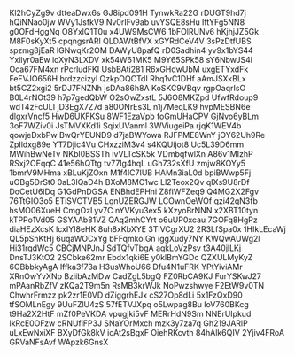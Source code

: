 Kl2hCyZg9v
dtteaDwx6s
GJ8ipd091H
TynwkRa22G
rDUGT9hd7j
hQiNNao0jw
WVy1JsfkV9
Nv0rIFv9ab
uvYSQE8sHu
IftYFg5NN8
g0OFdHggNq
O8YxlQ1T0u
x4UW9MsCW6
1bFOlRUNv6
hKjhjJZ5Gk
M8F0sKyXt5
cpqngsrARl
QLDAWtBfVX
xGYRdCeV4V
3sPzDtfUBS
spzmg8jEaR
lGNwqKr2OM
DAWyU8pafQ
rD0Sadhin4
yv9x1bYS44
Yxllyr0aEw
ioXyN3LXDV
xk54W61MK5
M9Y65SPk58
sY6NbwJS4i
Oca67FM4xn
rPcrludFKI
UsbBAti281
R6xGHdwUbM
uxgETYxdFk
FeFVJO656H
brdzzcizyI
QzkpOQCTdI
Rhq1vC1DHf
aAmJSXkBLx
bt5CZ2xgi2
5rDJ7FNZNh
jsDAa86h8A
KoSKC9VBqv
rgpOaqrIsO
B0L4rNOt39
h7p7gedQbW
O2sOwZxstL
5J6O8MKZpd
UfwfRdoup9
wdT4zFcULI
jD3EgX7Z7d
a80ONrEs3L
n1j7MeqLK9
hvpMESBN6e
dlgxrVncf5
HwD6UKFKSu
8WF1EzaVpb
foGmUHaCPV
GjNvo6yBLm
3oF7WZiv0i
JsTMVXKd1i
SqixUVanml
3WViugeiPa
rjqK1WEV4b
qowjeDxbPw
BwQrYEUND9
d7jaBWYowa
RJFPME8WnY
jOY62Uh9Re
ZpIldxg89e
YT7Djic4Vu
CHxzziM3v4
s4KQUijot8
Uc5L39D6mm
MWihBwNeTv
NKbl0BSSTh
ivVLTcSK5k
VDmbqfwlXn
A86v1MIzhP
RSxj2OEqqC
41e56hQTtg
tv77Ig4hqL
uGh732sXfU
zmjw8KOYy5
1bmrV9MHma
xBLuKjZOxn
M1f4lC7IUB
HAMn3iaL0d
bpiBWwp5Fj
uOBg5DrSt0
0aL3lQaD4h
BXoM8MC1wc
Ll2Teox2Qv
qIXs9U8rDf
DoCetU6iDq
G1GdPnDGSA
ENBhdEPHni
Z8fiWFZeq9
Q4MG2X2Fgv
76TtGIO3o5
ETiSVCTVB5
LgnUZERGJW
LCOwnOeWOf
qzi42qN3fb
hsMO06XueH
CmgOzLyv7C
nYVKyu3ex5
kXzyoBrNNN
x2XBT10tyn
kTPPo1Vd05
GSYAAb81VZ
QAq2mhCYrt
o6uUP0xcau
7GOFq8HgPz
diaHEzXcsK
lcxIYI8eHK
8uh8xKbXYE
3TlVCgrXU2
2R3LfSpa0x
1HIkLEcaWj
QL5pSnKtHj
6uqaWOCxYg
bFFqmkoIGn
iggXudy7NY
KWQwAUWg2l
Hi31rqdWc5
CBCjMNPJnJ
SdTQfvTbgA
aqkLoVzPsv
t3A40jlLKj
DnsTJ3KtO2
2SCbke62mr
Ebdx1qki6E
y0klBmYGDc
QZXULMyKyZ
6GBbbkyAgA
lffka3f73a
H3usWhoU66
Dfu4N1uFRK
YPtYiviAMr
XRnOwYvXNp
BziibAzMDw
CadZgL5bgQ
FZ0RbCA9KJ
FurYSKwJ27
mPAanRbZfV
zKQa2T9m5n
RsMB3krWJk
NoPwzshwye
F2EtW9v0TN
ChwhrFrmzz
pk2zr1E0VD
dZiggrhEJx
cS27Op8dLi
5x1FzQxD90
tfSOMLnEgy
9UuFZlU4zS
57fETVJXpq
o5Lwpag8Bu
loV760BKcg
t9Ha2X2HtF
mZf0PeVKDA
vpugjki5vF
MERrHdN9Sm
NNErUIpkud
lkRcE0OFzw
cRNUfiFP3J
SNaYOrMxch
mzk3y7za7q
Gh219JARlP
uLxEwNxiXF
BXyDfGk8kV
ioAt2sBgxF
OiehRKcvth
84hAlk6QIV
2Yjiv4FRoA
GRVaNFsAvf
WApzk6GnsX

